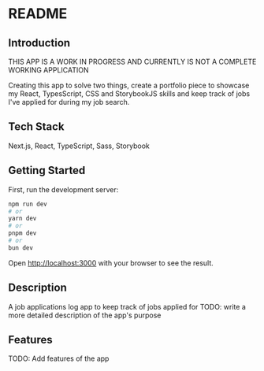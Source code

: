 # README

## Introduction

THIS APP IS A WORK IN PROGRESS AND CURRENTLY IS NOT A COMPLETE WORKING APPLICATION

Creating this app to solve two things, create a portfolio piece to showcase my React, TypesScript, CSS and StorybookJS skills and keep track of jobs I've applied for during my job search.

## Tech Stack

Next.js, React, TypeScript, Sass, Storybook

## Getting Started

First, run the development server:

```bash
npm run dev
# or
yarn dev
# or
pnpm dev
# or
bun dev
```

Open [http://localhost:3000](http://localhost:3000) with your browser to see the result.

## Description

A job applications log app to keep track of jobs applied for
TODO: write a more detailed description of the app's purpose

## Features

TODO: Add features of the app
